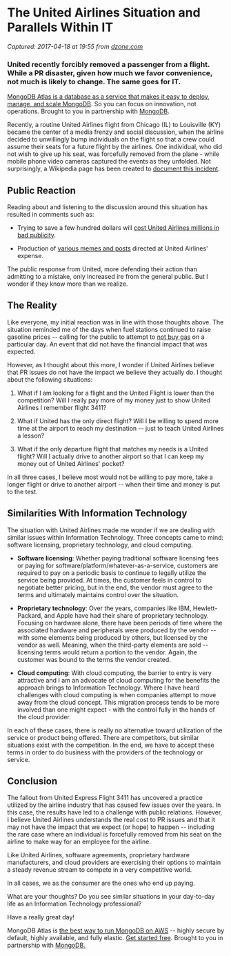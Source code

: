 # The United Airlines Situation and Parallels Within IT

_Captured: 2017-04-18 at 19:55 from [dzone.com](https://dzone.com/articles/the-united-airlines-situation-and-parallels-within-it?edition=293881&utm_source=Daily%20Digest&utm_medium=email&utm_campaign=dd%202017-04-18)_

### United recently forcibly removed a passenger from a flight. While a PR disaster, given how much we favor convenience, not much is likely to change. The same goes for IT.

[MongoDB Atlas is a database as a service that makes it easy to deploy, manage, and scale MongoDB](https://dzone.com/go?i=193126&u=https%3A%2F%2Fwww.mongodb.com%2Fcloud%2Fatlas%2Flp%2Ftry-2%3Futm_medium%3DDisplay%26utm_source%3Ddzone%26utm_campaign%3DWW_Reg_ATLAS_Dzone%26utm_content%3Dpre-post-roll%26utm_term%3Dcloud%26jmp%3Ddzone-ad). So you can focus on innovation, not operations. Brought to you in partnership with [MongoDB](https://dzone.com/go?i=193126&u=https%3A%2F%2Fwww.mongodb.com%2Fcloud%2Fatlas%2Flp%2Ftry-2%3Futm_medium%3DDisplay%26utm_source%3Ddzone%26utm_campaign%3DWW_Reg_ATLAS_Dzone%26utm_content%3Dpre-post-roll%26utm_term%3Dcloud%26jmp%3Ddzone-ad).

Recently, a routine United Airlines flight from Chicago (IL) to Louisville (KY) became the center of a media frenzy and social discussion, when the airline decided to unwillingly bump individuals on the flight so that a crew could assume their seats for a future flight by the airlines. One individual, who did not wish to give up his seat, was forcefully removed from the plane - while mobile phone video cameras captured the events as they unfolded. Not surprisingly, a Wikipedia page has been created to [document this incident](https://en.wikipedia.org/wiki/United_Express_Flight_3411_incident).

## Public Reaction

Reading about and listening to the discussion around this situation has resulted in comments such as:

  * Trying to save a few hundred dollars will [cost United Airlines millions in bad publicity](https://www.nytimes.com/2017/04/11/business/united-airline-passenger-overbooked-flights.html?_r=0).

  * Production of [various memes and posts](http://gomerblog.com/2017/04/top-14-united-memes/) directed at United Airlines' expense.

The public response from United, more defending their action than admitting to a mistake, only increased ire from the general public. But I wonder if they know more than we realize.

## The Reality

Like everyone, my initial reaction was in line with those thoughts above. The situation reminded me of the days when fuel stations continued to raise gasoline prices -- calling for the public to attempt to [not buy gas](http://www.snopes.com/politics/gasoline/nogas.asp) on a particular day. An event that did not have the financial impact that was expected.

However, as I thought about this more, I wonder if United Airlines believe that PR issues do not have the impact we believe they actually do. I thought about the following situations:

  1. What if I am looking for a flight and the United Flight is lower than the competition? Will I really pay more of my money just to show United Airlines I remember flight 3411?

  2. What if United has the only direct flight? Will I be willing to spend more time at the airport to reach my destination -- just to teach United Airlines a lesson?

  3. What if the only departure flight that matches my needs is a United flight? Will I actually drive to another airport so that I can keep my money out of United Airlines' pocket?

In all three cases, I believe most would not be willing to pay more, take a longer flight or drive to another airport -- when their time and money is put to the test.

## Similarities With Information Technology

The situation with United Airlines made me wonder if we are dealing with similar issues within Information Technology. Three concepts came to mind: software licensing, proprietary technology, and cloud computing.

  * **Software licensing**: Whether paying traditional software licensing fees or paying for software/platform/whatever-as-a-service, customers are required to pay on a periodic basis to continue to legally utilize the service being provided. At times, the customer feels in control to negotiate better pricing, but in the end, the vendor must agree to the terms and ultimately maintains control over the situation.

  * **Proprietary technology**: Over the years, companies like IBM, Hewlett-Packard, and Apple have had their share of proprietary technology. Focusing on hardware alone, there have been periods of time where the associated hardware and peripherals were produced by the vendor -- with some elements being produced by others, but licensed by the vendor as well. Meaning, when the third-party elements are sold -- licensing terms would return a portion to the vendor. Again, the customer was bound to the terms the vendor created.

  * **Cloud computing**: With cloud computing, the barrier to entry is very attractive and I am an advocate of cloud computing for the benefits the approach brings to Information Technology. Where I have heard challenges with cloud computing is when companies attempt to move away from the cloud concept. This migration process tends to be more involved than one might expect - with the control fully in the hands of the cloud provider.

In each of these cases, there is really no alternative toward utilization of the service or product being offered. There are competitors, but similar situations exist with the competition. In the end, we have to accept these terms in order to do business with the providers of the technology or service.

## Conclusion

The fallout from United Express Flight 3411 has uncovered a practice utilized by the airline industry that has caused few issues over the years. In this case, the results have led to a challenge with public relations. However, I believe United Airlines understands the real cost to PR issues and that it may not have the impact that we expect (or hope) to happen -- including the rare case where an individual is forcefully removed from his seat on the airline to make way for an employee for the airline.

Like United Airlines, software agreements, proprietary hardware manufacturers, and cloud providers are exercising their options to maintain a steady revenue stream to compete in a very competitive world.

In all cases, we as the consumer are the ones who end up paying.

What are your thoughts? Do you see similar situations in your day-to-day life as an Information Technology professional?

Have a really great day!

MongoDB Atlas is [the best way to run MongoDB on AWS](https://dzone.com/go?i=193125&u=https%3A%2F%2Fwww.mongodb.com%2Fcloud%2Fatlas%2Flp%2Ftry-2%3Futm_medium%3DDisplay%26utm_source%3Ddzone%26utm_campaign%3DWW_Reg_ATLAS_Dzone%26utm_content%3Dpre-post-roll%26utm_term%3Dcloud%26jmp%3Ddzone-ad) -- highly secure by default, highly available, and fully elastic. [Get started free](https://dzone.com/go?i=193125&u=https%3A%2F%2Fwww.mongodb.com%2Fcloud%2Fatlas%2Flp%2Ftry-2%3Futm_medium%3DDisplay%26utm_source%3Ddzone%26utm_campaign%3DWW_Reg_ATLAS_Dzone%26utm_content%3Dpre-post-roll%26utm_term%3Dcloud%26jmp%3Ddzone-ad). Brought to you in partnership with [MongoDB.](https://dzone.com/go?i=193125&u=https%3A%2F%2Fwww.mongodb.com%2Fcloud%2Fatlas%2Flp%2Ftry-2%3Futm_medium%3DDisplay%26utm_source%3Ddzone%26utm_campaign%3DWW_Reg_ATLAS_Dzone%26utm_content%3Dpre-post-roll%26utm_term%3Dcloud%26jmp%3Ddzone-ad)
